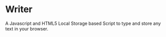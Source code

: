 Writer
======

A Javascript and HTML5 Local Storage based Script to type and store any text in your browser.
